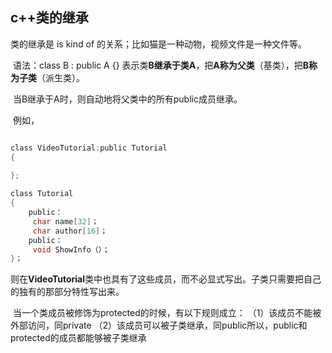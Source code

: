 ## c++类的继承

类的继承是 is kind of 的关系；比如猫是一种动物，视频文件是一种文件等。



​			语法：class B : public  A {}
​			表示类**B继承于类A**，把**A称为父类**（基类），把**B称为子类**（派生类）。

​			当B继承于A时，则自动地将父类中的所有public成员继承。

​		例如，

~~~c 

class VideoTutorial:public Tutorial
{
    
};

class Tutorial
{
    public：
     char name[32]；
   	 char author[16]；
    public：
     void ShowInfo（）；
}；
~~~

​			则在**VideoTutorial**类中也具有了这些成员，而不必显式写出。子类只需要把自己的独有的那部分特性写出来。



​			当一个类成员被修饰为protected的时候，有以下规则成立：
​			（1）该成员不能被外部访问，同private
​			（2）该成员可以被子类继承，同public所以，public和protected的成员都能够被子类继承

